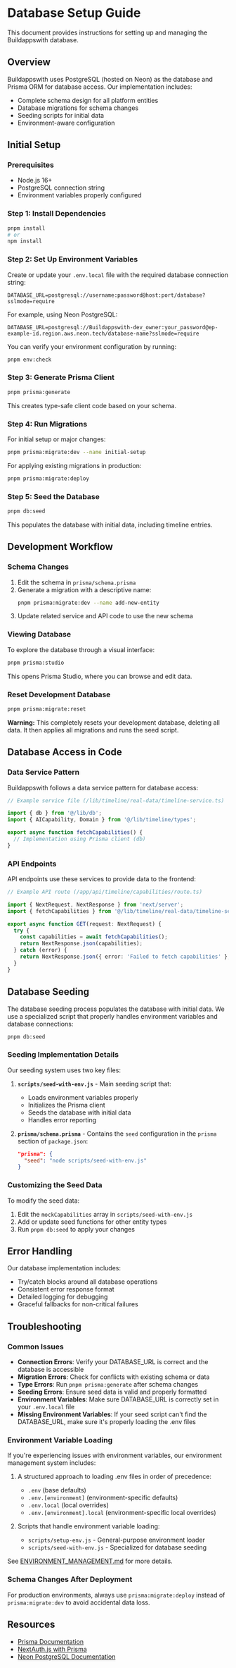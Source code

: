 # Database Setup Guide

This document provides instructions for setting up and managing the Buildappswith database.

## Overview

Buildappswith uses PostgreSQL (hosted on Neon) as the database and Prisma ORM for database access. Our implementation includes:

- Complete schema design for all platform entities
- Database migrations for schema changes
- Seeding scripts for initial data
- Environment-aware configuration

## Initial Setup

### Prerequisites

- Node.js 16+
- PostgreSQL connection string
- Environment variables properly configured

### Step 1: Install Dependencies

```bash
pnpm install
# or
npm install
```

### Step 2: Set Up Environment Variables

Create or update your `.env.local` file with the required database connection string:

```
DATABASE_URL=postgresql://username:password@host:port/database?sslmode=require
```

For example, using Neon PostgreSQL:
```
DATABASE_URL=postgresql://Buildappswith-dev_owner:your_password@ep-example-id.region.aws.neon.tech/database-name?sslmode=require
```

You can verify your environment configuration by running:

```bash
pnpm env:check
```

### Step 3: Generate Prisma Client

```bash
pnpm prisma:generate
```

This creates type-safe client code based on your schema.

### Step 4: Run Migrations

For initial setup or major changes:

```bash
pnpm prisma:migrate:dev --name initial-setup
```

For applying existing migrations in production:

```bash
pnpm prisma:migrate:deploy
```

### Step 5: Seed the Database

```bash
pnpm db:seed
```

This populates the database with initial data, including timeline entries.

## Development Workflow

### Schema Changes

1. Edit the schema in `prisma/schema.prisma`
2. Generate a migration with a descriptive name:
   ```bash
   pnpm prisma:migrate:dev --name add-new-entity
   ```
3. Update related service and API code to use the new schema

### Viewing Database

To explore the database through a visual interface:

```bash
pnpm prisma:studio
```

This opens Prisma Studio, where you can browse and edit data.

### Reset Development Database

```bash
pnpm prisma:migrate:reset
```

**Warning:** This completely resets your development database, deleting all data. It then applies all migrations and runs the seed script.

## Database Access in Code

### Data Service Pattern

Buildappswith follows a data service pattern for database access:

```typescript
// Example service file (/lib/timeline/real-data/timeline-service.ts)

import { db } from '@/lib/db';
import { AICapability, Domain } from '@/lib/timeline/types';

export async function fetchCapabilities() {
  // Implementation using Prisma client (db)
}
```

### API Endpoints

API endpoints use these services to provide data to the frontend:

```typescript
// Example API route (/app/api/timeline/capabilities/route.ts)

import { NextRequest, NextResponse } from 'next/server';
import { fetchCapabilities } from '@/lib/timeline/real-data/timeline-service';

export async function GET(request: NextRequest) {
  try {
    const capabilities = await fetchCapabilities();
    return NextResponse.json(capabilities);
  } catch (error) {
    return NextResponse.json({ error: 'Failed to fetch capabilities' }, { status: 500 });
  }
}
```

## Database Seeding

The database seeding process populates the database with initial data. We use a specialized script that properly handles environment variables and database connections:

```bash
pnpm db:seed
```

### Seeding Implementation Details

Our seeding system uses two key files:

1. **`scripts/seed-with-env.js`** - Main seeding script that:
   - Loads environment variables properly
   - Initializes the Prisma client
   - Seeds the database with initial data
   - Handles error reporting

2. **`prisma/schema.prisma`** - Contains the `seed` configuration in the `prisma` section of `package.json`:
   ```json
   "prisma": {
     "seed": "node scripts/seed-with-env.js"
   }
   ```

### Customizing the Seed Data

To modify the seed data:

1. Edit the `mockCapabilities` array in `scripts/seed-with-env.js`
2. Add or update seed functions for other entity types
3. Run `pnpm db:seed` to apply your changes

## Error Handling

Our database implementation includes:

- Try/catch blocks around all database operations
- Consistent error response format
- Detailed logging for debugging
- Graceful fallbacks for non-critical failures

## Troubleshooting

### Common Issues

- **Connection Errors**: Verify your DATABASE_URL is correct and the database is accessible
- **Migration Errors**: Check for conflicts with existing schema or data
- **Type Errors**: Run `pnpm prisma:generate` after schema changes
- **Seeding Errors**: Ensure seed data is valid and properly formatted
- **Environment Variables**: Make sure DATABASE_URL is correctly set in your `.env.local` file
- **Missing Environment Variables**: If your seed script can't find the DATABASE_URL, make sure it's properly loading the .env files

### Environment Variable Loading

If you're experiencing issues with environment variables, our environment management system includes:

1. A structured approach to loading .env files in order of precedence:
   - `.env` (base defaults)
   - `.env.[environment]` (environment-specific defaults)
   - `.env.local` (local overrides)
   - `.env.[environment].local` (environment-specific local overrides)

2. Scripts that handle environment variable loading:
   - `scripts/setup-env.js` - General-purpose environment loader
   - `scripts/seed-with-env.js` - Specialized for database seeding

See [ENVIRONMENT_MANAGEMENT.md](./ENVIRONMENT_MANAGEMENT.md) for more details.

### Schema Changes After Deployment

For production environments, always use `prisma:migrate:deploy` instead of `prisma:migrate:dev` to avoid accidental data loss.

## Resources

- [Prisma Documentation](https://www.prisma.io/docs/)
- [NextAuth.js with Prisma](https://authjs.dev/reference/adapter/prisma)
- [Neon PostgreSQL Documentation](https://neon.tech/docs)
